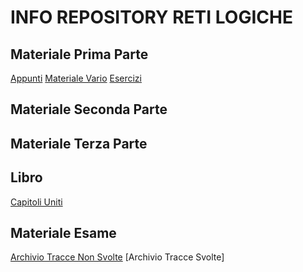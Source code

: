 # INFO REPOSITORY RETI LOGICHE
## Materiale Prima Parte
[Appunti](https://studentiunical-my.sharepoint.com/:f:/g/personal/vcoggr02l20c352m_studenti_unical_it/Ei_U4Reg21RPjZyrifmm-ZcB4uhCh970sFkDlkyyN-EaSQ?e=2B2giC)
[Materiale Vario]()
[Esercizi]()
## Materiale Seconda Parte

## Materiale Terza Parte

## Libro
[Capitoli Uniti]()
## Materiale Esame
[Archivio Tracce Non Svolte]()
[Archivio Tracce Svolte]
